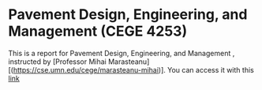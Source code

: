 # Pavement Design, Engineering, and Management (CEGE 4253)

This is a report for Pavement Design, Engineering, and Management , instructed by [Professor Mihai Marasteanu][(https://cse.umn.edu/cege/marasteanu-mihai)]. You can access it with this [link](https://github.com/shambhavikhanal/Trunk-Highway-13/blob/main/Trunk%20Highway%2013%20Project%20Report%20Group%201.pdf)
